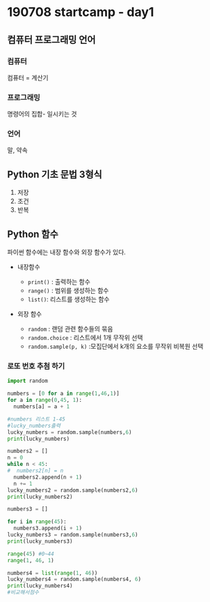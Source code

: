 # 190708 startcamp - day1

## 컴퓨터 프로그래밍 언어

### 컴퓨터

컴퓨터 = 계산기

### 프로그래밍

명령어의 집합- 일시키는 것 

### 언어

말, 약속

## Python 기초 문법 3형식

1. 저장
2. 조건
3. 반복



## Python 함수 

파이썬 함수에는 내장 함수와 외장 함수가 있다.

* 내장함수
  * `print()` : 출력하는 함수
  * `range()`  : 범위를 생성하는 함수
  * `list()`: 리스트를 생성하는 함수

* 외장 함수
  * `random` : 랜덤 관련 함수들의 묶음
  * `random.choice` : 리스트에서 1개 무작위 선택
  * `random.sample(p, k)` :모집단에서 k개의 요소를 무작위 비복원 선택

### 로또 번호 추첨 하기

```python
import random

numbers = [0 for a in range(1,46,1)]
for a in range(0,45, 1):
  numbers[a] = a + 1

#numbers 리스트 1-45
#lucky_numbers출력
lucky_numbers = random.sample(numbers,6)
print(lucky_numbers)

numbers2 = []
n = 0
while n < 45:
#  numbers2[n] = n
  numbers2.append(n + 1)
  n += 1
lucky_numbers2 = random.sample(numbers2,6)
print(lucky_numbers2)

numbers3 = []

for i in range(45):
  numbers3.append(i + 1)
lucky_numbers3 = random.sample(numbers3,6)
print(lucky_numbers3)

range(45) #0~44
range(1, 46, 1)

numbers4 = list(range(1, 46))
lucky_numbers4 = random.sample(numbers4, 6)
print(lucky_numbers4)
#비교해서점수
```

